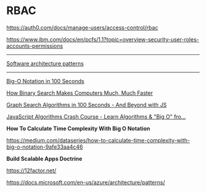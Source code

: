 # RBAC 

https://auth0.com/docs/manage-users/access-control/rbac

https://www.ibm.com/docs/en/pcfs/1.1?topic=overview-security-user-roles-accounts-permissions

___

[Software architecture patterns](https://www.oreilly.com/content/software-architecture-patterns/)

___
[Big-O Notation in 100 Seconds](https://www.youtube.com/watch?v=g2o22C3CRfU)

[How Binary Search Makes Computers Much, Much Faster](https://www.youtube.com/watch?v=KXJSjte_OAI)

[Graph Search Algorithms in 100 Seconds - And Beyond with JS](https://www.youtube.com/watch?v=cWNEl4HE2OE)

[JavaScript Algorithms Crash Course - Learn Algorithms & "Big O" fro...](https://www.youtube.com/watch?v=JgWm6sQwS_I)

**How To Calculate Time Complexity With Big O Notation**

https://medium.com/dataseries/how-to-calculate-time-complexity-with-big-o-notation-9afe33aa4c46

**Build Scalable Apps Doctrine**

https://12factor.net/

https://docs.microsoft.com/en-us/azure/architecture/patterns/